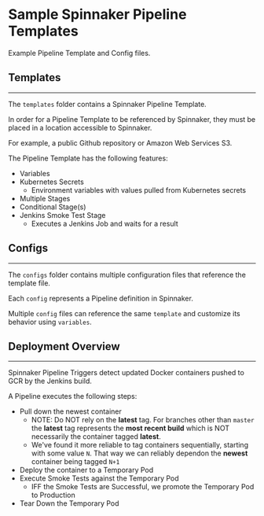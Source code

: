 # Sample Spinnaker Pipeline Templates

Example Pipeline Template and Config files.

## Templates ##
---
The `templates` folder contains a Spinnaker Pipeline Template.

In order for a Pipeline Template to be referenced by Spinnaker, they must be placed in a location accessible to Spinnaker.

For example, a public Github repository or Amazon Web Services S3.

The Pipeline Template has the following features:
* Variables
* Kubernetes Secrets
    * Environment variables with values pulled from Kubernetes secrets
* Multiple Stages
* Conditional Stage(s)
* Jenkins Smoke Test Stage
    * Executes a Jenkins Job and waits for a result

## Configs ##
---
The `configs` folder contains multiple configuration files that reference the template file.

Each `config` represents a Pipeline definition in Spinnaker.

Multiple `config` files can reference the same `template` and customize its behavior using `variables`.

## Deployment Overview ##
---
Spinnaker Pipeline Triggers detect updated Docker containers pushed to GCR by the Jenkins build.

A Pipeline executes the following steps:
* Pull down the newest container
    * NOTE: Do NOT rely on the __latest__ tag. For branches other than `master` the __latest__ tag represents the __most recent build__ which is NOT necessarily the container tagged __latest__.
    * We've found it more reliable to tag containers sequentially, starting with some value `N`. That way we can reliably dependon the __newest__ container being tagged `N+1`
* Deploy the container to a Temporary Pod
* Execute Smoke Tests against the Temporary Pod
    * IFF the Smoke Tests are Successful, we promote the Temporary Pod to Production
* Tear Down the Temporary Pod

